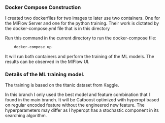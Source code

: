 ### Docker Compose Construction
I created two dockerfiles for two images to later use two containers. 
One for the MlFlow Server and one for the python training.
Their work is dictated by the docker-compose.yml file that is in this directory

Run this command in the current directory to run the docker-compose file:
```bash
    docker-compose up
```

It will run both containers and perform the training of the ML models. 
The results can be observed in the MlFlow UI.

### Details of the ML training model.
The training is based on the titanic dataset from Kaggle.

In this branch I only used the best model and feature combination that I found in the main branch. 
It will be Catboost optimized with hyperopt based on regular encoded feature without the engineered new feature.
The hyperparameters may differ as I hyperopt has a stochastic component in its searching algorithm.

